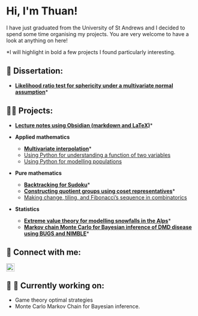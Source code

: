 <h1>Hi, I'm Thuan! </h1>

I have just graduated from the University of St Andrews and I decided to spend some time organising my projects. You are very welcome to have a look at anything on here!

*I will highlight in bold a few projects I found particularly interesting.


<h2>📖 Dissertation:</h2>

- **[Likelihood ratio test for sphericity under a multivariate normal assumption](https://github.com/thuanromoli/likelihood-ratio-test-for-sphericity)***


<h2>👨‍💻 Projects:</h2>

- **[Lecture notes using Obsidian (markdown and LaTeX)](https://github.com/thuanromoli/undergraduate-lecture-notes)***

- <b>Applied mathematics</b>
  - **[Multivariate interpolation](https://github.com/thuanromoli/multivariate-interpolation)***
  - [Using Python for understanding a function of two variables](https://github.com/thuanromoli/using-python-for-understanding-a-function-of-two-variables)
  - [Using Python for modelling populations](https://github.com/thuanromoli/using-python-for-modelling-populations)

- <b>Pure mathematics</b>
  - **[Backtracking for Sudoku](https://github.com/thuanromoli/backtracking-for-sudoku)***
  - **[Constructing quotient groups using coset representatives](https://github.com/thuanromoli/constructing-quotient-groups-using-coset-representatives)***
  - [Making change, tiling, and Fibonacci’s sequence in combinatorics](https://github.com/thuanromoli/making-change-and-tiling-and-fibonacci-sequence-in-combinatorics)

- <b>Statistics</b>
  - **[Extreme value theory for modelling snowfalls in the Alps](https://github.com/thuanromoli/extreme-value-theory-for-modelling-snowfalls-in-the-alps)***
  - **[Markov chain Monte Carlo for Bayesian inference of DMD disease using BUGS and NIMBLE](https://github.com/thuanromoli/MCMC-for-Bayesian-inference-of-DMD-disease-using-BUGS)***


<h2> 🤳 Connect with me:</h2>

[<img align="left" alt="Van Thuan Romoli | LinkedIn" width="22px" src="https://cdn.jsdelivr.net/npm/simple-icons@v3/icons/linkedin.svg" />][linkedin]

[linkedin]: https://www.linkedin.com/in/thuanromoli

<br>

<h2> 🚧 🔨 Currently working on:</h2>

- Game theory optimal strategies
- Monte Carlo Markov Chain for Bayesian inference.
